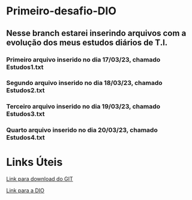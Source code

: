 # Primeiro-desafio-DIO
## Nesse branch estarei inserindo arquivos com a evolução dos meus estudos diários de T.I.
### Primeiro arquivo inserido no dia 17/03/23, chamado Estudos1.txt
### Segundo arquivo inserido no dia 18/03/23, chamado Estudos2.txt
### Terceiro arquivo inserido no dia 19/03/23, chamado Estudos3.txt
### Quarto arquivo inserido no dia 20/03/23, chamado Estudos4.txt




# Links Úteis
[Link para download do GIT](https://git-scm.com/downloads)

[Link para a DIO](https://www.dio.me/)
